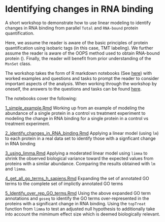 # Identifying changes in RNA binding
A short workshop to demonstrate how to use linear modeling to identify changes in RNA binding from parallel `Total` and `RNA-bound` protein quantification.

Here, we assume the reader is aware of the basic principles of protein quantification using isobaric tags (in this case, TMT labeling). We further assume the reader is aware of the OOPS method used to obtain RNA-bound protein (). Finally, the reader will benefit from prior understanding of the `MsnSet` class. 

The workshop takes the form of R markdown notebooks (See [here](notebooks/)) with worked examples and questions and tasks to prompt the reader to consider important aspects of the analysis. When working through the workshop by oneself, the answers to the questions and tasks can be found [here](workshop_answers.txt).

The notebooks cover the following:

[1_simple_example.Rmd](notebooks/1_simple_example.Rmd)
Working up from an example of modeling the abundance of a single protein in a control vs treatment experiment to modeling the change in RNA binding for a single protein in a control vs treatment experiment. 

[2_identify_changes_in_RNA_binding.Rmd](notebooks/2_identify_changes_in_RNA_binding.Rmd)
Applying a linear model (using `lm`) to each protein in a real data set to identify those with a signficant change in RNA binding

[3_using_limma.Rmd](notebooks/3_using_limma.Rmd)
Applying a moderated linear model using `limma` to shrink the observed biological variance toward the expected values from proteins with a similar abundance. Comparing the results obtained with `lm` and `limma`.

[4_get_all_go_terms_h_sapiens.Rmd](notebooks/4_get_all_go_terms_h_sapiens.Rmd)
Expanding the set of annotated GO terms to the complete set of implictly annotated GO terms

[5_Identify_over_rep_GO_terms.Rmd](notebooks/5_Identify_over_rep_GO_terms.Rmd)
Using the above expanded GO term annotations and `goseq` to identify the GO terms over-represented in the proteins with a significant change in RNA binding. Using the `topTreat` function from `limma` to test an adjusted null hypothesis to additionally take into account the mimimum effect size which is deemed biologically relevant.
